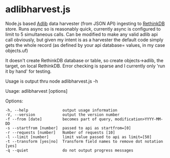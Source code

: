 # adlibharvest.js
Node.js based [Adlib](http://www.adlibsoft.com/) data harvester (from JSON API) ingesting to [RethinkDB](http://rethinkdb.com/) store.
Runs async so is reasonably quick, currently async is configured to limit to 5 simultaneous calls.
Can be modified to make any valid adlib api call obviously, but given my intent is as a harvester the default code simply gets the whole record (as defined by your api database= values, in my case objects.uf)

It doesn't create RethinkDB database or table, so create objects->adlib, the target, on local RethinkDB. Error checking is sparse and I currently only 'run it by hand' for testing.



Usage is output thru node adlibharvest.js -h

  Usage: adlibharvest [options]

  Options:

    -h, --help               output usage information
    -V, --version            output the version number
    -f --from [date]         becomes part of query, modification>YYYY-MM-DD
    -s --startfrom [number]  passed to api as startfrom=[0]
    -r --requests [number]   Number of requests [10]
    -l --limit [number]      limit value passed to api as limit=[50]
    -t --transform [yes|no]  Transform field names to remove dot notation [yes]
    -q --quiet               do not output progress messages
    
    
